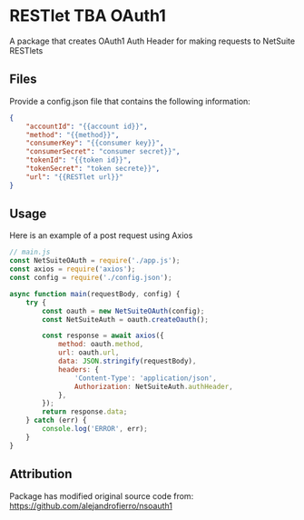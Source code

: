 # RESTlet TBA OAuth1

A package that creates OAuth1 Auth Header for making requests to NetSuite RESTlets

## Files

Provide a config.json file that contains the following information:

```json
{
    "accountId": "{{account id}}",
    "method": "{{method}}",
    "consumerKey": "{{consumer key}}",
    "consumerSecret": "consumer secret}}",
    "tokenId": "{{token id}}",
    "tokenSecret": "token secrete}}",
    "url": "{{RESTlet url}}"
}
```

## Usage

Here is an example of a post request using Axios

```js
// main.js
const NetSuiteOAuth = require('./app.js');
const axios = require('axios');
const config = require('./config.json');

async function main(requestBody, config) {
    try {
        const oauth = new NetSuiteOAuth(config);
        const NetSuiteAuth = oauth.createOauth();

        const response = await axios({
            method: oauth.method,
            url: oauth.url,
            data: JSON.stringify(requestBody),
            headers: {
                'Content-Type': 'application/json',
                Authorization: NetSuiteAuth.authHeader,
            },
        });
        return response.data;
    } catch (err) {
        console.log('ERROR', err);
    }
}
```

## Attribution

Package has modified original source code from: https://github.com/alejandrofierro/nsoauth1
